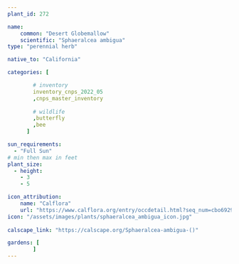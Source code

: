 ```yaml
---
plant_id: 272 

name: 
    common: "Desert Globemallow"   
    scientific: "Sphaeralcea ambigua"   
type: "perennial herb"

native_to: "California"

categories: [

        # inventory
        inventory_cnps_2022_05
        ,cnps_master_inventory
        
        # wildlife
        ,butterfly
        ,bee
      ]

sun_requirements:
  - "Full Sun"
# min then max in feet
plant_size:
  - height: 
    - 3 
    - 5

icon_attribution: 
    name: "Calflora"
    url: "https://www.calflora.org/entry/occdetail.html?seq_num=cbo69290"
icon: "/assets/images/plants/sphaeralcea_ambigua_icon.jpg"
 
calscape_link: "https://calscape.org/Sphaeralcea-ambigua-()"

gardens: [
        ]
---
```









